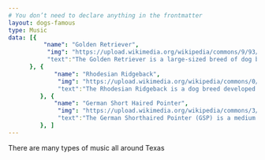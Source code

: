 ```yaml
---
# You don’t need to declare anything in the frontmatter
layout: dogs-famous
type: Music
data: [{
          "name": "Golden Retriever",
           "img": "https://upload.wikimedia.org/wikipedia/commons/9/93/Golden_Retriever_Carlos_%2810581910556%29.jpg",
           "text":"The Golden Retriever is a large-sized breed of dog bred as gun dogs to retrieve shot waterfowl, such as ducks and upland game birds, during hunting and shooting parties, and were named 'retriever' because of their ability to retrieve shot game undamaged (soft mouth). Golden retrievers have an instinctive love of water, and are easy to train to basic or advanced obedience standards. They are a long-coated breed, with a dense inner coat that provides them with adequate warmth in the outdoors, and an outer coat that lies flat against their bodies and repels water. Golden retrievers are well suited to residency in suburban or country environments. They shed copiously, particularly at the change of seasons, and require fairly regular grooming. The Golden Retriever was originally bred in Scotland in the mid-19th century."
      }, {
             "name": "Rhodesian Ridgeback",
              "img": "https://upload.wikimedia.org/wikipedia/commons/0/01/Rhodesian_ridgeback.jpg",
              "text":"The Rhodesian Ridgeback is a dog breed developed in the Southern Africa region. Its forebears can be traced to the semi-domesticated, ridged hunting dogs of the Khoikhoi, which were crossed with European dogs by the early colonists of the Cape Colony of southern Africa. The original breed standard was drafted by F. R. Barnes, in Bulawayo, Southern Rhodesia (now Zimbabwe), in 1922, who named the breed the Rhodesian Ridgeback. The standard was approved by the South African Kennel Union in 1927."
         }, {
             "name": "German Short Haired Pointer",
              "img": "https://upload.wikimedia.org/wikipedia/commons/3/38/Duitse_staande_korthaar_10-10-2.jpg",
              "text":"The German Shorthaired Pointer (GSP) is a medium to large sized breed of dog developed in the 19th century in Germany for hunting. A versatile hunting breed, being an all-purpose gun breed of dog suitable for both land and water, it is streamlined yet powerful with strong legs that make it able to move rapidly and turn quickly. It has moderately long floppy ears set high on the head. Its muzzle is long, broad, and strong, allowing it to retrieve even heavy game. The dog's profile should be straight or strongly Roman nosed; any dished appearance to the profile is incorrect. The eyes are generally brown, with darker eyes being desirable; yellow or bird of prey eyes are a fault. The tail is commonly docked, although this is now prohibited in some countries. In the current breed standard the tail is docked at approximately 40% of its length before it curves. In competition the dog is penalized if the tail is curved either up or down while the dog is moving. When the GSP is in classic point stance, the tail should be held straight out from the body, forming a line with the pointing head and body. Like all German pointers, GSPs have webbed feet. They are known for going after water fowl in the water.",
         }, ]
---
```

There are many types of music all around Texas